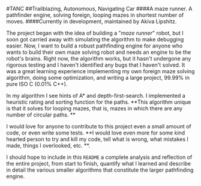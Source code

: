 #TANC
##Trailblazing, Autonomous, Navigating Car
####A maze runner. A pathfinder engine, solving foreign, looping mazes in shortest number of moves. 
####Currently in development, maintained by Akiva Lipshitz.

The project began with the idea of building a "*maze runner*" robot, but I soon got carried away with simulating the algorithm to make debugging easier. Now, I want to build a robust pathfinding engine for anyone who wants to build their own maze solving robot and needs an engine to be the robot's brains. Right now, the algorithm works, but it hasn't undergone any rigorous testing and I haven't identified any bugs that I haven't solved. It was a great learning experience implementing my own foreign maze solving algorithm, doing some optimization, and writing a large project, 99.99% in pure ISO C (0.01% C++).

In my algorithm I see hints of A\* and depth-first-search. I implemented a heuristic rating and sorting function for the paths. **This algorithm unique is that it solves for looping mazes, that is, mazes in which there are any number of circular paths. **

I would love for anyone to contribute to this project even a small amount of code, or even write some tests. **I would love even more for some kind hearted person to try and kill my code, tell what is wrong, what mistakes I made, things I overlooked, etc. **. 

I should hope to include in this `README` a complete analysis and reflection of the entire project, from start to finish, quantify what I learned and describe in detail the various smaller algorithms that constitute the larger pathfinding engine. 
